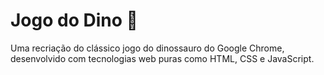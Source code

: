 # Jogo do Dino 🦖
Uma recriação do clássico jogo do dinossauro do Google Chrome, desenvolvido com tecnologias web puras como HTML, CSS e JavaScript.
